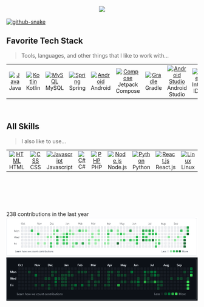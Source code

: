 
<p align="center">
  <!-- Typing SVG by DenverCoder1 - https://github.com/DenverCoder1/readme-typing-svg -->
  <a href="https://github.com/DenverCoder1/readme-typing-svg">
    <img src="https://readme-typing-svg.demolab.com/?lines=Backend%20Engineer%20...;Creative%20Algotithm%20...;Android%20Expert%20...&font=Fira%20Code&center=true&width=720&height=72&color=1467dd&vCenter=true&pause=600&size=32" /></a>
</p>

<a href="https://github.com/anuraghazra/github-readme-stats">
  <picture>
    <source media="(prefers-color-scheme: dark)" srcset="https://denvercoder1-github-readme-stats.vercel.app/api/top-langs/?username=johnsonmoon&langs_count=8&layout=compact&theme=react&hide_border=true&bg_color=0d1117&title_color=F85D7F&icon_color=F8D866&hide=Jupyter%20Notebook,Roff" />
    <source media="(prefers-color-scheme: light)" srcset="https://denvercoder1-github-readme-stats.vercel.app/api/top-langs/?username=johnsonmoon&langs_count=8&layout=compact&theme=react&hide_border=true&bg_color=0&title_color=000000&icon_color=000000&text_color=000000&hide=Jupyter%20Notebook,Roff" />
    <img alt="github-snake" src="" />
  </picture>
  <!-- <img height=200 alt="Creative Dream's Top Languages" src="https://denvercoder1-github-readme-stats.vercel.app/api/top-langs/?username=johnsonmoon&langs_count=8&layout=compact&theme=react&hide_border=true&bg_color=0&title_color=F85D7F&icon_color=F8D866&hide=Jupyter%20Notebook,Roff" height="192px"/> -->
</a>
  
<!-- <a href="#bluedevdreamy-title">
  <img width=360 height=200 src="https://raw.githubusercontent.com/BlueDevDreamy/github-stats-transparent/output/generated/overview.svg" alt="bluedevdreamy" align="right" />
</a> -->

<br>

<h2 align="left" id="macropower-tech">Favorite Tech Stack</h2>

> Tools, languages, and other things that I like to work with...

<table>
  <tr>
    <td align="center" width="96">
      <a href="#macropower-tech">
        <img src="https://cdn.jsdelivr.net/gh/devicons/devicon@latest/icons/java/java-original.svg" width="48" height="48" alt="Java" />
      </a>
      <br>Java
    </td>
    <td align="center" width="96">
      <a href="#macropower-tech">
        <img src="https://cdn.jsdelivr.net/gh/devicons/devicon@latest/icons/kotlin/kotlin-original.svg" width="48" height="48" alt="Kotlin" />
      </a>
      <br>Kotlin
    </td>
    <td align="center" width="96">
      <a href="#macropower-tech" >
        <img src="https://cdn.jsdelivr.net/gh/devicons/devicon@latest/icons/mysql/mysql-original.svg" width="48" height="48" alt="MySQL" />
      </a>
      <br>MySQL
    </td>
    <td align="center" width="96">
      <a href="#macropower-tech" >
        <img src="https://cdn.jsdelivr.net/gh/devicons/devicon@latest/icons/spring/spring-original.svg" width="48" height="48" alt="Spring" />
      </a>
      <br>Spring
    </td>
    <td align="center" width="96">
      <a href="#macropower-tech" >
        <img src="https://cdn.jsdelivr.net/gh/devicons/devicon@latest/icons/android/android-original.svg" width="48" height="48" alt="Android" />
      </a>
      <br>Android
    </td>
    <td align="center" width="96">
      <a href="#macropower-tech" >
        <img src="https://cdn.jsdelivr.net/gh/devicons/devicon@latest/icons/jetpackcompose/jetpackcompose-original.svg" width="48" height="48" alt="Compose" />
      </a>
      <br>Jetpack Compose
    </td>
    <td align="center" width="96">
      <a href="#macropower-tech" >
        <img src="https://cdn.jsdelivr.net/gh/devicons/devicon@latest/icons/gradle/gradle-original.svg" width="48" height="48" alt="Gradle" />
      </a>
      <br>Gradle
    </td>
    <td align="center" width="96">
      <a href="#macropower-tech" >
        <img src="https://cdn.jsdelivr.net/gh/devicons/devicon@latest/icons/androidstudio/androidstudio-original.svg" width="48" height="48" alt="Android Studio" />
      </a>
      <br>Android Studio
    </td>
    <td align="center" width="96">
      <a href="#macropower-tech" >
        <img src="https://cdn.jsdelivr.net/gh/devicons/devicon@latest/icons/intellij/intellij-original.svg" width="48" height="48" alt="Intellij" />
      </a>
      <br>Intellij IDEA
    </td>
  </tr>
</table>

<br>

<h2 align="left" id="macropower-tech">All Skills</h2>

> I also like to use...

<table>
  <tr>
    <td align="center" width="96">
      <a href="#macropower-tech">
        <img src="https://cdn.jsdelivr.net/gh/devicons/devicon@latest/icons/html5/html5-original.svg" width="48" height="48" alt="HTML" />
      </a>
      <br>HTML
    </td>
    <td align="center" width="96">
      <a href="#macropower-tech">
        <img src="https://cdn.jsdelivr.net/gh/devicons/devicon@latest/icons/css3/css3-original.svg" width="48" height="48" alt="CSS" />
      </a>
      <br>CSS
    </td>
    <td align="center"  width="96">
      <a href="#macropower-tech">
        <img src="https://cdn.jsdelivr.net/gh/devicons/devicon@latest/icons/javascript/javascript-original.svg" width="48" height="48" alt="Javascript" />
      </a>
      <br>Javascript
    </td>
    <td align="center" width="96">
      <a href="#macropower-tech" >
        <img src="https://cdn.jsdelivr.net/gh/devicons/devicon@latest/icons/csharp/csharp-original.svg" width="48" height="48" alt="C#" />
      </a>
      <br>C#
    </td>
    <td align="center" width="96"> 
      <a href="#macropower-tech" >
        <img src="https://cdn.jsdelivr.net/gh/devicons/devicon@latest/icons/php/php-original.svg" width="48" height="48" alt="PHP" />
      </a>
      <br>PHP
    </td>
    <td align="center" width="96">
      <a href="#macropower-tech" >
        <img src="https://cdn.jsdelivr.net/gh/devicons/devicon@latest/icons/nodejs/nodejs-original.svg" width="48" height="48" alt="Node.js" />
      </a>
      <br>Node.js
    </td>
    <td align="center" width="96">
      <a href="#macropower-tech" >
        <img src="https://cdn.jsdelivr.net/gh/devicons/devicon@latest/icons/python/python-original.svg" width="48" height="48" alt="Python" />
      </a>
      <br>Python
    </td>
    <td align="center" width="96">
      <a href="#macropower-tech" >
        <img src="https://cdn.jsdelivr.net/gh/devicons/devicon@latest/icons/react/react-original.svg" width="48" height="48" alt="React.js" />
      </a>
      <br>React.js
    </td>
    <td align="center" width="96">
      <a href="#macropower-tech" >
        <img src="https://cdn.jsdelivr.net/gh/devicons/devicon@latest/icons/linux/linux-original.svg" width="48" height="48" alt="Linux" />
      </a>
      <br>Linux
    </td>
  </tr>
</table>

<h2 align="left" id="macropower-tech" > </h2>
<br>

238 contributions in the last year
![GitHub Snake Light](https://raw.githubusercontent.com/BlueDevDreamy/BlueDevDreamy/main/git-contribution-2024-09-24-light.png#gh-light-mode-only)
![GitHub Snake dark](https://raw.githubusercontent.com/BlueDevDreamy/BlueDevDreamy/main/git-contribution-2024-09-24.png#gh-dark-mode-only)
 
 <!-- ![GitHub Snake Light](https://raw.githubusercontent.com/BlueDevDreamy/BlueDevDreamy/output/github-contribution-grid-snake.svg#gh-light-mode-only) -->
 <!-- ![GitHub Snake dark](https://raw.githubusercontent.com/BlueDevDreamy/BlueDevDreamy/output/github-contribution-grid-snake-dark.svg#gh-dark-mode-only) -->
